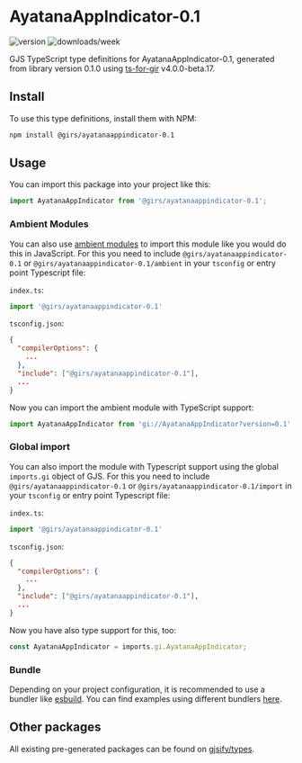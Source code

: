 
# AyatanaAppIndicator-0.1

![version](https://img.shields.io/npm/v/@girs/ayatanaappindicator-0.1)
![downloads/week](https://img.shields.io/npm/dw/@girs/ayatanaappindicator-0.1)


GJS TypeScript type definitions for AyatanaAppIndicator-0.1, generated from library version 0.1.0 using [ts-for-gir](https://github.com/gjsify/ts-for-gir) v4.0.0-beta.17.


## Install

To use this type definitions, install them with NPM:
```bash
npm install @girs/ayatanaappindicator-0.1
```

## Usage

You can import this package into your project like this:
```ts
import AyatanaAppIndicator from '@girs/ayatanaappindicator-0.1';
```

### Ambient Modules

You can also use [ambient modules](https://github.com/gjsify/ts-for-gir/tree/main/packages/cli#ambient-modules) to import this module like you would do this in JavaScript.
For this you need to include `@girs/ayatanaappindicator-0.1` or `@girs/ayatanaappindicator-0.1/ambient` in your `tsconfig` or entry point Typescript file:

`index.ts`:
```ts
import '@girs/ayatanaappindicator-0.1'
```

`tsconfig.json`:
```json
{
  "compilerOptions": {
    ...
  },
  "include": ["@girs/ayatanaappindicator-0.1"],
  ...
}
```

Now you can import the ambient module with TypeScript support: 

```ts
import AyatanaAppIndicator from 'gi://AyatanaAppIndicator?version=0.1';
```

### Global import

You can also import the module with Typescript support using the global `imports.gi` object of GJS.
For this you need to include `@girs/ayatanaappindicator-0.1` or `@girs/ayatanaappindicator-0.1/import` in your `tsconfig` or entry point Typescript file:

`index.ts`:
```ts
import '@girs/ayatanaappindicator-0.1'
```

`tsconfig.json`:
```json
{
  "compilerOptions": {
    ...
  },
  "include": ["@girs/ayatanaappindicator-0.1"],
  ...
}
```

Now you have also type support for this, too:

```ts
const AyatanaAppIndicator = imports.gi.AyatanaAppIndicator;
```

### Bundle

Depending on your project configuration, it is recommended to use a bundler like [esbuild](https://esbuild.github.io/). You can find examples using different bundlers [here](https://github.com/gjsify/ts-for-gir/tree/main/examples).

## Other packages

All existing pre-generated packages can be found on [gjsify/types](https://github.com/gjsify/types).

